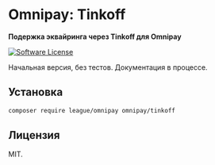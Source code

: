 # Omnipay: Tinkoff

**Подержка эквайринга через Tinkoff для Omnipay**

[![Software License](https://img.shields.io/badge/license-MIT-brightgreen.svg?style=flat-square)](LICENSE)

Начальная версия, без тестов. Документация в процессе.

## Установка

```bash
composer require league/omnipay omnipay/tinkoff
```

## Лицензия

MIT.

